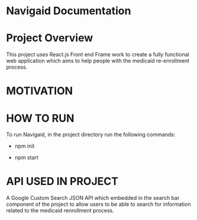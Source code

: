 # Navigaid Documentation

# Project Overview

This project uses React.js Front end Frame work to create a fully functional web application which aims to help people with the medicaid re-enrollment process.

# MOTIVATION

# HOW TO RUN

To run Navigaid, in the project directory run the following commands:

- npm init

- npm start

# API USED IN PROJECT

A Google Custom Search JSON API which embedded in the search bar component of the project to allow users to be able to search for information related to the medicaid renrollment process.
